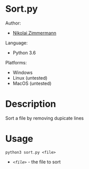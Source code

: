 # Sort.py

Author:
* [Nikolai Zimmermann](https://github.com/Chronophylos)

Language: 
* Python 3.6

Platforms:
* Windows
* Linux (untested)
* MacOS (untested)

# Description
Sort a file by removing dupicate lines

# Usage
```Shell
python3 sort.py <file>
```
* *`<file>`* - the file to sort
